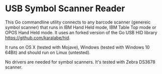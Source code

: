 # USB Symbol Scanner Reader 

This Go commandline utility connects to any barcode scanner (genereic symbol scanner) that runs in
IBM Hand Held mode, IBM Table Top mode or OPOS Hand Held mode. It uses an forked version of the Go USB HID library https://github.com/karalabe/hid.

It runs on OS X (tested with Mojave), Windows (tested with Windows 10 64Bit) and should run on Linux (untested).

No drivers are needed for symbol scanners. It's tested with Zebra DS3678 scanner.

